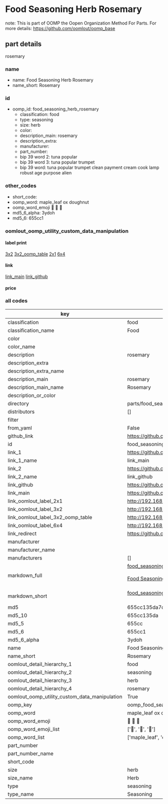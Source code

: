 # Food Seasoning Herb Rosemary  

note: This is part of OOMP the Oopen Organization Method For Parts. For more details: https://github.com/oomlout/oomp_base

##  part details
  



rosemary



### name
* name: Food Seasoning Herb Rosemary
* name_short: Rosemary
### id
* oomp_id: food_seasoning_herb_rosemary
  * classification: food
  * type: seasoning
  * size: herb
  * color: 
  * description_main: rosemary
  * description_extra: 
  * manufacturer: 
  * part_number: 
  * bip 39 word 2: tuna popular
  * bip 39 word 3: tuna popular trumpet
  * bip 39 word: tuna popular trumpet clean payment cream cook lamp robust age purpose alien

### other_codes
* short_code: 
* oomp_word: maple_leaf ox doughnut
* oomp_word_emoji :maple_leaf: :ox: :doughnut:
* md5_6_alpha: 3ydoh
* md5_6: 655cc1






### oomlout_oomp_utility_custom_data_manipulation
#### label print
[3x2](http://192.168.1.245:1112/?label=oomp%203ydoh)
[3x2_oomp_table](http://192.168.1.108:1112/?label=oomp%203ydoh)
[2x1](http://192.168.1.242:1112/?label=oomp%203ydoh)
[6x4](http://192.168.1.55:1112/?label=oomp%203ydoh)    

#### link

[link_main](https://github.com/oomlout/oomlout_oomp_version_1_messy/tree/main/parts/food_seasoning_herb_rosemary) [link_github](https://github.com/oomlout/oomlout_oomp_version_1_messy/tree/main/parts/food_seasoning_herb_rosemary)                             

#### price







### all codes 
| key | value |  
| --- | --- |  
| classification | food |  
| classification_name | Food |  
| color |  |  
| color_name |  |  
| description | rosemary |  
| description_extra |  |  
| description_extra_name |  |  
| description_main | rosemary |  
| description_main_name | Rosemary |  
| description_or_color |   |  
| directory | parts/food_seasoning_herb_rosemary |  
| distributors | [] |  
| filter |  |  
| from_yaml | False |  
| github_link | https://github.com/oomlout/oomlout_oomp_part_src/tree/main/parts/food_seasoning_herb_rosemary |  
| id | food_seasoning_herb_rosemary |  
| link_1 | https://github.com/oomlout/oomlout_oomp_version_1_messy/tree/main/parts/food_seasoning_herb_rosemary |  
| link_1_name | link_main |  
| link_2 | https://github.com/oomlout/oomlout_oomp_version_1_messy/tree/main/parts/food_seasoning_herb_rosemary |  
| link_2_name | link_github |  
| link_github | https://github.com/oomlout/oomlout_oomp_version_1_messy/tree/main/parts/food_seasoning_herb_rosemary |  
| link_main | https://github.com/oomlout/oomlout_oomp_version_1_messy/tree/main/parts/food_seasoning_herb_rosemary |  
| link_oomlout_label_2x1 | http://192.168.1.242:1112/?label=oomp%203ydoh |  
| link_oomlout_label_3x2 | http://192.168.1.245:1112/?label=oomp%203ydoh |  
| link_oomlout_label_3x2_oomp_table | http://192.168.1.108:1112/?label=oomp%203ydoh |  
| link_oomlout_label_6x4 | http://192.168.1.55:1112/?label=oomp%203ydoh |  
| link_redirect | https://github.com/oomlout/oomlout_oomp_version_1_messy/tree/main/parts/food_seasoning_herb_rosemary |  
| manufacturer |  |  
| manufacturer_name |  |  
| manufacturers | [] |  
| markdown_full | [food_seasoning_herb_rosemary](none)<br>[](none)<br>[Food Seasoning Herb Rosemary](none)<br><br> |  
| markdown_short | [food_seasoning_herb_rosemary](none)<br><br> |  
| md5 | 655cc135da7cc5f4cbd0d2a5d32a0f53 |  
| md5_10 | 655cc135da |  
| md5_5 | 655cc |  
| md5_6 | 655cc1 |  
| md5_6_alpha | 3ydoh |  
| name | Food Seasoning Herb Rosemary |  
| name_short | Rosemary |  
| oomlout_detail_hierarchy_1 | food |  
| oomlout_detail_hierarchy_2 | seasoning |  
| oomlout_detail_hierarchy_3 | herb |  
| oomlout_detail_hierarchy_4 | rosemary |  
| oomlout_oomp_utility_custom_data_manipulation | True |  
| oomp_key | oomp_food_seasoning_herb_rosemary |  
| oomp_word | maple_leaf ox doughnut |  
| oomp_word_emoji | :maple_leaf: :ox: :doughnut: |  
| oomp_word_emoji_list | [':maple_leaf:', ':ox:', ':doughnut:'] |  
| oomp_word_list | ['maple_leaf', 'ox', 'doughnut'] |  
| part_number |  |  
| part_number_name |  |  
| short_code |  |  
| size | herb |  
| size_name | Herb |  
| type | seasoning |  
| type_name | Seasoning |  
